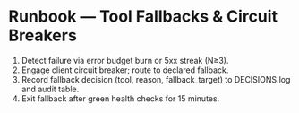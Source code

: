 # Runbook — Tool Fallbacks & Circuit Breakers
1) Detect failure via error budget burn or 5xx streak (N≥3).
2) Engage client circuit breaker; route to declared fallback.
3) Record fallback decision (tool, reason, fallback_target) to DECISIONS.log and audit table.
4) Exit fallback after green health checks for 15 minutes.
